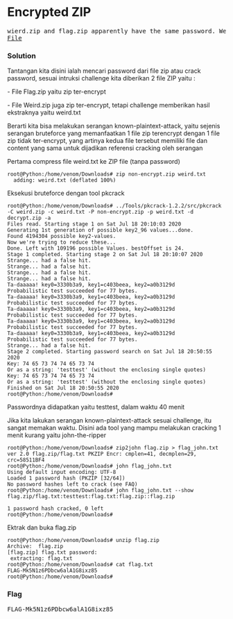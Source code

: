 <h1><b>Encrypted ZIP</h1></b>
<pre>
wierd.zip and flag.zip apparently have the same password. We also found a unzipped version of wierd.txt
<a href="https://ringzer0ctf.com/files/0e7e17b0a3b18dbce02ad55c6cf868ae.zip">File</a>
</pre>
</b><h3>Solution</h3></b>
<p>Tantangan kita disini ialah mencari password dari file zip atau crack password, sesuai intruksi challenge kita diberikan 2 file ZIP yaitu :</p>
<p>- File Flag.zip yaitu zip ter-encrypt</p>
<p>- File Weird.zip juga zip ter-encrypt, tetapi challenge memberikan hasil ekstraknya yaitu weird.txt</p>
<p>Berarti kita bisa melakukan serangan known-plaintext-attack, yaitu sejenis serangan bruteforce yang memanfaatkan 1 file zip terencrypt dengan 1 file zip tidak ter-encrypt, 
yang artinya kedua file tersebut memiliki file dan content yang sama untuk dijadikan referensi cracking oleh serangan</p>
<p>Pertama compress file weird.txt ke ZIP file (tanpa password)</p>

```console
root@Python:/home/venom/Downloads# zip non-encrypt.zip weird.txt 
  adding: weird.txt (deflated 100%)
```
<p>Eksekusi bruteforce dengan tool pkcrack</p>

```console
root@Python:/home/venom/Downloads# ../Tools/pkcrack-1.2.2/src/pkcrack -C weird.zip -c weird.txt -P non-encrypt.zip -p weird.txt -d decrypt.zip -a
Files read. Starting stage 1 on Sat Jul 18 20:10:03 2020
Generating 1st generation of possible key2_96 values...done.
Found 4194304 possible key2-values.
Now we're trying to reduce these...
Done. Left with 109196 possible Values. bestOffset is 24.
Stage 1 completed. Starting stage 2 on Sat Jul 18 20:10:07 2020
Strange... had a false hit.
Strange... had a false hit.
Strange... had a false hit.
Strange... had a false hit.
Ta-daaaaa! key0=3330b3a9, key1=c403beea, key2=a0b3129d
Probabilistic test succeeded for 77 bytes.
Ta-daaaaa! key0=3330b3a9, key1=c403beea, key2=a0b3129d
Probabilistic test succeeded for 77 bytes.
Ta-daaaaa! key0=3330b3a9, key1=c403beea, key2=a0b3129d
Probabilistic test succeeded for 77 bytes.
Ta-daaaaa! key0=3330b3a9, key1=c403beea, key2=a0b3129d
Probabilistic test succeeded for 77 bytes.
Ta-daaaaa! key0=3330b3a9, key1=c403beea, key2=a0b3129d
Probabilistic test succeeded for 77 bytes.
Strange... had a false hit.
Stage 2 completed. Starting password search on Sat Jul 18 20:50:55 2020
Key: 74 65 73 74 74 65 73 74
Or as a string: 'testtest' (without the enclosing single quotes)
Key: 74 65 73 74 74 65 73 74
Or as a string: 'testtest' (without the enclosing single quotes)
Finished on Sat Jul 18 20:50:55 2020
root@Python:/home/venom/Downloads# 
```
<p>Passwordnya didapatkan yaitu testtest, dalam waktu 40 menit</p>
<p>Jika kita lakukan serangan known-plaintext-attack sesuai challenge, itu sangat memakan waktu. Disini ada tool yang mampu melakukan cracking 1 menit kurang yaitu john-the-ripper</p>

```console
root@Python:/home/venom/Downloads# zip2john flag.zip > flag_john.txt
ver 2.0 flag.zip/flag.txt PKZIP Encr: cmplen=41, decmplen=29, crc=58511BF4
root@Python:/home/venom/Downloads# john flag_john.txt 
Using default input encoding: UTF-8
Loaded 1 password hash (PKZIP [32/64])
No password hashes left to crack (see FAQ)
root@Python:/home/venom/Downloads# john flag_john.txt --show
flag.zip/flag.txt:testtest:flag.txt:flag.zip::flag.zip

1 password hash cracked, 0 left
root@Python:/home/venom/Downloads#
```
<p>Ektrak dan buka flag.zip</p>

```console
root@Python:/home/venom/Downloads# unzip flag.zip 
Archive:  flag.zip
[flag.zip] flag.txt password: 
 extracting: flag.txt                
root@Python:/home/venom/Downloads# cat flag.txt 
FLAG-Mk5N1z6PDbcw6alA1G8ixz85
root@Python:/home/venom/Downloads# 
```
</b><h3>Flag</h3></b>
<pre>
FLAG-Mk5N1z6PDbcw6alA1G8ixz85
</pre>
